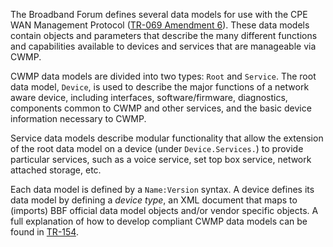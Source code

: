 The Broadband Forum defines several data models for use with the CPE WAN Management Protocol ([TR-069 Amendment 6](https://www.broadband-forum.org/technical/download/TR-069_Amendment-6.pdf)).  These data models contain objects and parameters that describe the many different functions and capabilities available to devices and services that are manageable via CWMP.

CWMP data models are divided into two types: `Root` and `Service`.  The root data model, `Device`, is used to describe the major functions of a network aware device, including interfaces, software/firmware, diagnostics, components common to CWMP and other services, and the basic device information necessary to CWMP.

Service data models describe modular functionality that allow the extension of the root data model on a device (under `Device.Services.`) to provide particular services, such as a voice service, set top box service, network attached storage, etc.

Each data model is defined by a `Name:Version` syntax. A device defines its data model by defining a *device type*, an XML document that maps to (imports) BBF official data model objects and/or vendor specific objects. A full explanation of how to develop compliant CWMP data models can be found in [TR-154](https://www.broadband-forum.org/technical/download/TR-154.pdf).

